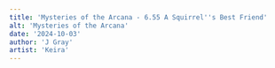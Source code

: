```yaml
---
title: 'Mysteries of the Arcana - 6.55 A Squirrel''s Best Friend'
alt: 'Mysteries of the Arcana'
date: '2024-10-03'
author: 'J Gray'
artist: 'Keira'
---
```

